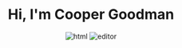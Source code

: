 <div align="center">

# Hi, I'm Cooper Goodman

</div>
<p align="center">
<img src="https://img.shields.io/badge/Knows-HTML-blue/?logo=html5&logoColor=warning&color=orange" alt="html">  <img src="https://img.shields.io/badge/Editor-VS%20Code-blue/?logo=visualstudiocode&logoColor=blue&color=blue" alt="editor"></p>
